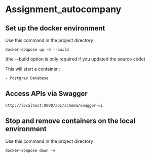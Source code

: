 # Assignment_autocompany

## Set up the docker environment

Use this command in the project directory :

`docker-compose up -d --build`

(the --build option is only required if you updated the source code)

This will start a container :

    - Postgres Database

## Access APIs via Swagger
`http://localhost:8000/api/schema/swagger-ui`


## Stop and remove containers on the local environment

Use this command in the project directory :

`docker-compose down -v`
